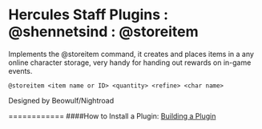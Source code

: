 Hercules Staff Plugins : @shennetsind : @storeitem
============
Implements the @storeitem command, it creates and places items in a any online character storage, very handy for handing out rewards on in-game events.

    @storeitem <item name or ID> <quantity> <refine> <char name>

Designed by Beowulf/Nightroad

============
####How to Install a Plugin: [Building a Plugin](https://github.com/HerculesWS/Hercules/wiki/Hercules-Plugin-Manager#building-a-plugin)
